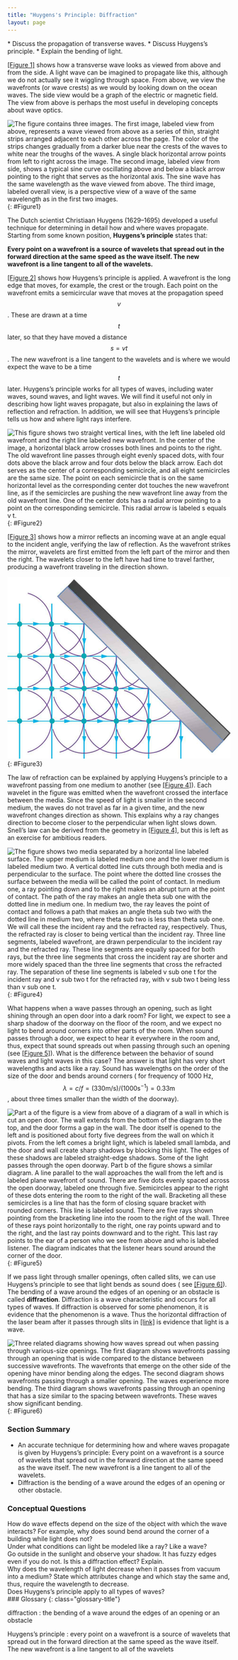 ```yaml
---
title: "Huygens's Principle: Diffraction"
layout: page
---
```


<div class="abstract" markdown="1">
* Discuss the propagation of transverse waves.
* Discuss Huygens’s principle.
* Explain the bending of light.

</div>

[[Figure 1]](#Figure1) shows how a transverse wave looks as viewed from above
and from the side. A light wave can be imagined to propagate like this, although
we do not actually see it wiggling through space. From above, we view the
wavefronts (or wave crests) as we would by looking down on the ocean waves. The
side view would be a graph of the electric or magnetic field. The view from
above is perhaps the most useful in developing concepts about wave optics.

![The figure contains three images. The first image, labeled view from above, represents a wave viewed from above as a series of thin, straight strips arranged adjacent to each other across the page. The color of the strips changes gradually from a darker blue near the crests of the waves to white near the troughs of the waves. A single black horizontal arrow points from left to right across the image. The second image, labeled view from side, shows a typical sine curve oscillating above and below a black arrow pointing to the right that serves as the horizontal axis. The sine wave has the same wavelength as the wave viewed from above. The third image, labeled overall view, is a perspective view of a wave of the same wavelength as in the first two images.](../resources/Figure_28_02_01a.jpg "A transverse wave, such as an electromagnetic wave like light, as viewed from above and from the side. The direction of propagation is perpendicular to the wavefronts (or wave crests) and is represented by an arrow like a ray.")
{: #Figure1}

The Dutch scientist Christiaan Huygens (1629–1695) developed a useful technique
for determining in detail how and where waves propagate. Starting from some
known position, **Huygens’s principle** states that:

**Every point on a wavefront is a source of wavelets that spread out in the
forward direction at the same speed as the wave itself. The new wavefront is a
line tangent to all of the wavelets.**

[[Figure 2]](#Figure2) shows how Huygens’s principle is applied. A wavefront is
the long edge that moves, for example, the crest or the trough. Each point on
the wavefront emits a semicircular wave that moves at the propagation speed $$v
$$ . These are drawn at a time $$t $$ later, so that they have moved a distance
$$s=vt $$ . The new wavefront is a line tangent to the wavelets and is where we
would expect the wave to be a time $$t $$ later. Huygens’s principle works for
all types of waves, including water waves, sound waves, and light waves. We will
find it useful not only in describing how light waves propagate, but also in
explaining the laws of reflection and refraction. In addition, we will see that
Huygens’s principle tells us how and where light rays interfere.

![This figure shows two straight vertical lines, with the left line labeled old wavefront and the right line labeled new wavefront. In the center of the image, a horizontal black arrow crosses both lines and points to the right. The old wavefront line passes through eight evenly spaced dots, with four dots above the black arrow and four dots below the black arrow. Each dot serves as the center of a corresponding semicircle, and all eight semicircles are the same size. The point on each semicircle that is on the same horizontal level as the corresponding center dot touches the new wavefront line, as if the semicircles are pushing the new wavefront line away from the old wavefront line. One of the center dots has a radial arrow pointing to a point on the corresponding semicircle. This radial arrow is labeled s equals v t.](../resources/Figure_28_02_02a.jpg "Huygens&#x2019;s principle applied to a straight wavefront. Each point on the wavefront emits a semicircular wavelet that moves a distance \( s = v t \). The new wavefront is a line tangent to the wavelets.")
{: #Figure2}

[[Figure 3]](#Figure3) shows how a mirror reflects an incoming wave at an angle
equal to the incident angle, verifying the law of reflection. As the wavefront
strikes the mirror, wavelets are first emitted from the left part of the mirror
and then the right. The wavelets closer to the left have had time to travel
farther, producing a wavefront traveling in the direction shown.

![The figure shows a grid pattern made of dots. The overall grid pattern would be square were its upper-right four dots not cut off by a gray solid rectangle oriented at forty five degrees counterclockwise from the vertical. Semicircles representing wavelets are centered on each dot. Arrows indicate that the wavelets approach the angled surface from the left and then reflect downward.](../resources/Figure_28_02_03a.jpg "Huygens&#x2019;s principle applied to a straight wavefront striking a mirror. The wavelets shown were emitted as each point on the wavefront struck the mirror. The tangent to these wavelets shows that the new wavefront has been reflected at an angle equal to the incident angle. The direction of propagation is perpendicular to the wavefront, as shown by the downward-pointing arrows.")
{: #Figure3}

The law of refraction can be explained by applying Huygens’s principle to a
wavefront passing from one medium to another (see [[Figure 4]](#Figure4)). Each
wavelet in the figure was emitted when the wavefront crossed the interface
between the media. Since the speed of light is smaller in the second medium, the
waves do not travel as far in a given time, and the new wavefront changes
direction as shown. This explains why a ray changes direction to become closer
to the perpendicular when light slows down. Snell’s law can be derived from the
geometry in [[Figure 4]](#Figure4), but this is left as an exercise for
ambitious readers.

![The figure shows two media separated by a horizontal line labeled surface. The upper medium is labeled medium one and the lower medium is labeled medium two. A vertical dotted line cuts through both media and is perpendicular to the surface. The point where the dotted line crosses the surface between the media will be called the point of contact. In medium one, a ray pointing down and to the right makes an abrupt turn at the point of contact. The path of the ray makes an angle theta sub one with the dotted line in medium one. In medium two, the ray leaves the point of contact and follows a path that makes an angle theta sub two with the dotted line in medium two, where theta sub two is less than theta sub one. We will call these the incident ray and the refracted ray, respectively. Thus, the refracted ray is closer to being vertical than the incident ray. Three line segments, labeled wavefront, are drawn perpendicular to the incident ray and the refracted ray. These line segments are equally spaced for both rays, but the three line segments that cross the incident ray are shorter and more widely spaced than the three line segments that cross the refracted ray. The separation of these line segments is labeled v sub one t for the incident ray and v sub two t for the refracted ray, with v sub two t being less than v sub one t.](../resources/Figure_28_02_04a.jpg "Huygens&#x2019;s principle applied to a straight wavefront traveling from one medium to another where its speed is less. The ray bends toward the perpendicular, since the wavelets have a lower speed in the second medium.")
{: #Figure4}

What happens when a wave passes through an opening, such as light shining
through an open door into a dark room? For light, we expect to see a sharp
shadow of the doorway on the floor of the room, and we expect no light to bend
around corners into other parts of the room. When sound passes through a door,
we expect to hear it everywhere in the room and, thus, expect that sound spreads
out when passing through such an opening (see [[Figure 5]](#Figure5)). What is
the difference between the behavior of sound waves and light waves in this case?
The answer is that light has very short wavelengths and acts like a ray. Sound
has wavelengths on the order of the size of the door and bends around corners (
for frequency of 1000 Hz, $$\lambda =c/f=\left(330 \text{m}/\text{s}\right)
/\left(1000 {\text{s}}^{-1}\right)=0.33 \text{m} $$ , about three times smaller
than the width of the doorway).

![Part a of the figure is a view from above of a diagram of a wall in which is cut an open door. The wall extends from the bottom of the diagram to the top, and the door forms a gap in the wall. The door itself is opened to the left and is positioned about forty five degrees from the wall on which it pivots. From the left comes a bright light, which is labeled small lambda, and the door and wall create sharp shadows by blocking this light. The edges of these shadows are labeled straight-edge shadows. Some of the light passes through the open doorway. Part b of the figure shows a similar diagram. A line parallel to the wall approaches the wall from the left and is labeled plane wavefront of sound. There are five dots evenly spaced across the open doorway, labeled one through five. Semicircles appear to the right of these dots entering the room to the right of the wall. Bracketing all these semicircles is a line that has the form of closing square bracket with rounded corners. This line is labeled sound. There are five rays shown pointing from the bracketing line into the room to the right of the wall. Three of these rays point horizontally to the right, one ray points upward and to the right, and the last ray points downward and to the right. This last ray points to the ear of a person who we see from above and who is labeled listener. The diagram indicates that the listener hears sound around the corner of the door.](../resources/Figure_28_02_05a.jpg "(a) Light passing through a doorway makes a sharp outline on the floor. Since light&#x2019;s wavelength is very small compared with the size of the door, it acts like a ray. (b) Sound waves bend into all parts of the room, a wave effect, because their wavelength is similar to the size of the door.")
{: #Figure5}

If we pass light through smaller openings, often called slits, we can use
Huygens’s principle to see that light bends as sound does (
see [[Figure 6]](#Figure6)). The bending of a wave around the edges of an
opening or an obstacle is called **diffraction**. Diffraction is a wave
characteristic and occurs for all types of waves. If diffraction is observed for
some phenomenon, it is evidence that the phenomenon is a wave. Thus the
horizontal diffraction of the laser beam after it passes through slits
in [[link]](/m42501#import-auto-id1169738163458) is evidence that light is a
wave.

![Three related diagrams showing how waves spread out when passing through various-size openings. The first diagram shows wavefronts passing through an opening that is wide compared to the distance between successive wavefronts. The wavefronts that emerge on the other side of the opening have minor bending along the edges. The second diagram shows wavefronts passing through a smaller opening. The waves experience more bending. The third diagram shows wavefronts passing through an opening that has a size similar to the spacing between wavefronts. These waves show significant bending.](../resources/Figure_28_02_06a.jpg "Huygens&#x2019;s principle applied to a straight wavefront striking an opening. The edges of the wavefront bend after passing through the opening, a process called diffraction. The amount of bending is more extreme for a small opening, consistent with the fact that wave characteristics are most noticeable for interactions with objects about the same size as the wavelength.")
{: #Figure6}

### Section Summary

* An accurate technique for determining how and where waves propagate is given
  by Huygens’s principle: Every point on a wavefront is a source of wavelets
  that spread out in the forward direction at the same speed as the wave itself.
  The new wavefront is a line tangent to all of the wavelets.
* Diffraction is the bending of a wave around the edges of an opening or other
  obstacle.

### Conceptual Questions

<div class="exercise" data-element-type="conceptual-questions">
<div class="problem" markdown="1">
How do wave effects depend on the size of the object with which the wave interacts? For example, why does sound bend around the corner of a building while light does not?

</div>
</div>

<div class="exercise" data-element-type="conceptual-questions">
<div class="problem" markdown="1">
Under what conditions can light be modeled like a ray? Like a wave?

</div>
</div>

<div class="exercise" data-element-type="conceptual-questions">
<div class="problem" markdown="1">
Go outside in the sunlight and observe your shadow. It has fuzzy edges even if you do not. Is this a diffraction effect? Explain.

</div>
</div>

<div class="exercise" data-element-type="conceptual-questions">
<div class="problem" markdown="1">
Why does the wavelength of light decrease when it passes from vacuum into a medium? State which attributes change and which stay the same and, thus, require the wavelength to decrease.

</div>
</div>

<div class="exercise" data-element-type="conceptual-questions">
<div class="problem" markdown="1">
Does Huygens’s principle apply to all types of waves?

</div>
</div>

<div class="glossary" markdown="1">
### Glossary
{: class="glossary-title"}

diffraction
: the bending of a wave around the edges of an opening or an obstacle

Huygens’s principle
: every point on a wavefront is a source of wavelets that spread out in the
forward direction at the same speed as the wave itself. The new wavefront is a
line tangent to all of the wavelets

</div>
